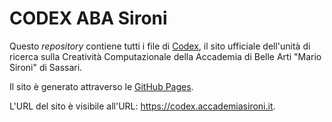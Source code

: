 # CODEX ABA Sironi

Questo _repository_ contiene tutti i file di [Codex](https://codex.accademiasironi.it.), il sito ufficiale dell'unità di ricerca sulla Creatività Computazionale della Accademia di Belle Arti "Mario Sironi" di Sassari.

Il sito è generato attraverso le [GitHub Pages](https://pages.github.com/).

L'URL del sito è visibile all'URL: https://codex.accademiasironi.it.
